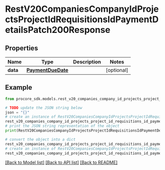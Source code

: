 # RestV20CompaniesCompanyIdProjectsProjectIdRequisitionsIdPaymentDetailsPatch200Response


## Properties

Name | Type | Description | Notes
------------ | ------------- | ------------- | -------------
**data** | [**PaymentDueDate**](PaymentDueDate.md) |  | [optional] 

## Example

```python
from procore_sdk.models.rest_v20_companies_company_id_projects_project_id_requisitions_id_payment_details_patch200_response import RestV20CompaniesCompanyIdProjectsProjectIdRequisitionsIdPaymentDetailsPatch200Response

# TODO update the JSON string below
json = "{}"
# create an instance of RestV20CompaniesCompanyIdProjectsProjectIdRequisitionsIdPaymentDetailsPatch200Response from a JSON string
rest_v20_companies_company_id_projects_project_id_requisitions_id_payment_details_patch200_response_instance = RestV20CompaniesCompanyIdProjectsProjectIdRequisitionsIdPaymentDetailsPatch200Response.from_json(json)
# print the JSON string representation of the object
print(RestV20CompaniesCompanyIdProjectsProjectIdRequisitionsIdPaymentDetailsPatch200Response.to_json())

# convert the object into a dict
rest_v20_companies_company_id_projects_project_id_requisitions_id_payment_details_patch200_response_dict = rest_v20_companies_company_id_projects_project_id_requisitions_id_payment_details_patch200_response_instance.to_dict()
# create an instance of RestV20CompaniesCompanyIdProjectsProjectIdRequisitionsIdPaymentDetailsPatch200Response from a dict
rest_v20_companies_company_id_projects_project_id_requisitions_id_payment_details_patch200_response_from_dict = RestV20CompaniesCompanyIdProjectsProjectIdRequisitionsIdPaymentDetailsPatch200Response.from_dict(rest_v20_companies_company_id_projects_project_id_requisitions_id_payment_details_patch200_response_dict)
```
[[Back to Model list]](../README.md#documentation-for-models) [[Back to API list]](../README.md#documentation-for-api-endpoints) [[Back to README]](../README.md)


